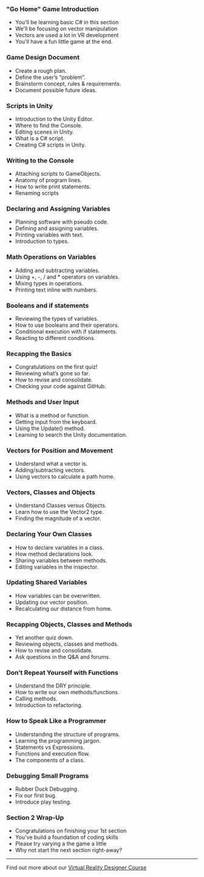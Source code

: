 ### "Go Home" Game Introduction ###

+ You'll be learning basic C# in this section
+ We'll be focusing on vector manipulation
+ Vectors are used a lot in VR development
+ You'll have a fun little game at the end.

### Game Design Document ###

+ Create a rough plan.
+ Define the user’s “problem”.
+ Brainstorm concept, rules & requirements.
+ Document possible future ideas.

### Scripts in Unity ###

+ Introduction to the Unity Editor.
+ Where to find the Console.
+ Editing scenes in Unity.
+ What is a C# script.
+ Creating C# scripts in Unity.

### Writing to the Console ###

+ Attaching scripts to GameObjects.
+ Anatomy of program lines.
+ How to write print statements.
+ Renaming scripts

### Declaring and Assigning Variables ###

+ Planning software with pseudo code.
+ Defining and assigning variables.
+ Printing variables with text.
+ Introduction to types.

### Math Operations on Variables ###

+ Adding and subtracting variables.
+ Using +, -, / and * operators on variables.
+ Mixing types in operations.
+ Printing text inline with numbers.

### Booleans and if statements ###

+ Reviewing the types of variables.
+ How to use booleans and their operators.
+ Conditional execution with if statements.
+ Reacting to different conditions.

### Recapping the Basics ###

+ Congratulations on the first quiz!
+ Reviewing what’s gone so far.
+ How to revise and consolidate.
+ Checking your code against GitHub.

### Methods and User Input ###

+ What is a method or function.
+ Getting input from the keyboard.
+ Using the Update() method.
+ Learning to search the Unity documentation.

### Vectors for Position and Movement ###

+ Understand what a vector is.
+ Adding/subtracting vectors.
+ Using vectors to calculate a path home.

### Vectors, Classes and Objects ###

+ Understand Classes versus Objects.
+ Learn how to use the Vector2 type.
+ Finding the magnitude of a vector.

### Declaring Your Own Classes ###

+ How to declare variables in a class.
+ How method declarations look.
+ Sharing variables between methods.
+ Editing variables in the inspector.

### Updating Shared Variables ###

+ How variables can be overwritten.
+ Updating our vector position.
+ Recalculating our distance from home.

### Recapping Objects, Classes and Methods ###

+ Yet another quiz down.
+ Reviewing objects, classes and methods.
+ How to revise and consolidate.
+ Ask questions in the Q&A and forums.

### Don’t Repeat Yourself with Functions ###

+ Understand the DRY principle.
+ How to write our own methods/functions.
+ Calling methods.
+ Introduction to refactoring.

### How to Speak Like a Programmer ###

+ Understanding the structure of programs.
+ Learning the programming jargon.
+ Statements vs Expressions.
+ Functions and execution flow.
+ The components of a class.

### Debugging Small Programs ###

+ Rubber Duck Debugging.
+ Fix our first bug.
+ Introduce play testing.

### Section 2 Wrap-Up ###

+ Congratulations on finishing your 1st section
+ You've build a foundation of coding skills
+ Please try varying a the game a little
+ Why not start the next section right-away?

---
Find out more about our [Virtual Reality Designer Course](https://www.udemy.com/vrcourse/?couponCode=GitHubDiscount)

